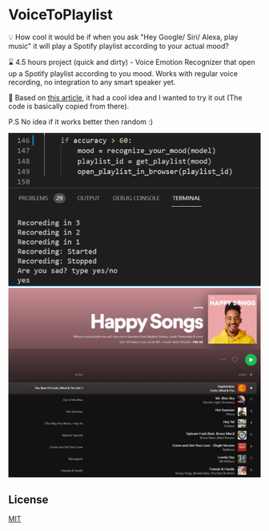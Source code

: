 # VoiceToPlaylist
💡 How cool it would be if when you ask "Hey Google/ Siri/ Alexa, play music" it will play a Spotify playlist according to your actual mood?

⌛ 4.5 hours project (quick and dirty) - Voice Emotion Recognizer that open up a Spotify playlist according to you mood. Works with regular voice recording, no integration to any smart speaker yet.

📖 Based on [this article](https://towardsdatascience.com/building-a-speech-emotion-recognizer-using-python-4c1c7c89d713), it had a cool idea and I wanted to try it out (The code is basically copied from there).

P.S No idea if it works better then random :)

![Img1](/assets/readme_img_1.PNG?raw=true "Terminal Screen Shot") 
![Img2](/assets/readme_img_2.PNG?raw=true "Happy Playlist") 

## License
[MIT](https://choosealicense.com/licenses/mit/)